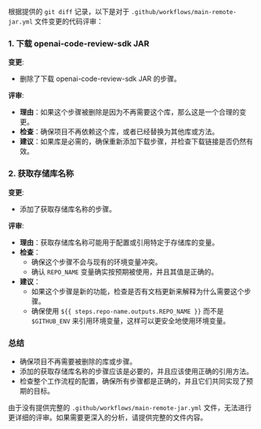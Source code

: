根据提供的 `git diff` 记录，以下是对于 `.github/workflows/main-remote-jar.yml` 文件变更的代码评审：

### 1. 下载 openai-code-review-sdk JAR

**变更**:
- 删除了下载 openai-code-review-sdk JAR 的步骤。

**评审**:
- **理由**：如果这个步骤被删除是因为不再需要这个库，那么这是一个合理的变更。
- **检查**：确保项目不再依赖这个库，或者已经替换为其他库或方法。
- **建议**：如果库是必需的，确保重新添加下载步骤，并检查下载链接是否仍然有效。

### 2. 获取存储库名称

**变更**:
- 添加了获取存储库名称的步骤。

**评审**:
- **理由**：获取存储库名称可能用于配置或引用特定于存储库的变量。
- **检查**：
  - 确保这个步骤不会与现有的环境变量冲突。
  - 确认 `REPO_NAME` 变量确实按预期被使用，并且其值是正确的。
- **建议**：
  - 如果这个步骤是新的功能，检查是否有文档更新来解释为什么需要这个步骤。
  - 确保使用 `${{ steps.repo-name.outputs.REPO_NAME }}` 而不是 `$GITHUB_ENV` 来引用环境变量，这样可以更安全地使用环境变量。

### 总结

- 确保项目不再需要被删除的库或步骤。
- 添加的获取存储库名称的步骤应该是必要的，并且应该使用正确的引用方法。
- 检查整个工作流程的配置，确保所有步骤都是正确的，并且它们共同实现了预期的目标。

由于没有提供完整的 `.github/workflows/main-remote-jar.yml` 文件，无法进行更详细的评审。如果需要更深入的分析，请提供完整的文件内容。
